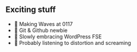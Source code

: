 <!--
**flemmster/flemmster** is a ✨ _special_ ✨ repository because its `README.md` (this file) appears on your GitHub profile.

Here are some ideas to get you started:

- 🔭 I’m currently working on ...
- 🌱 I’m currently learning ...
- 👯 I’m looking to collaborate on ...
- 🤔 I’m looking for help with ...
- 💬 Ask me about ...
- 📫 How to reach me: ...
- 😄 Pronouns: ...
- ⚡ Fun fact: ...
-->
## Exciting stuff
- 🌊 Making Waves at 0117
- 🌱 Git & Github newbie
- 🧱 Slowly embracing WordPress FSE
- 🎸 Probably listening to distortion and screaming
